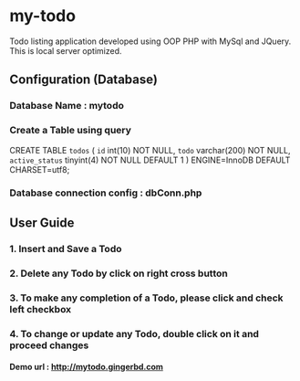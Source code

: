 # my-todo
Todo listing application developed using OOP PHP with MySql and JQuery. This is local server optimized.

## Configuration (Database)

### Database Name : mytodo

### Create a Table using query
CREATE TABLE `todos` (
  `id` int(10) NOT NULL,
  `todo` varchar(200) NOT NULL,
  `active_status` tinyint(4) NOT NULL DEFAULT 1
) ENGINE=InnoDB DEFAULT CHARSET=utf8;

### Database connection config : dbConn.php

## User Guide
### 1. Insert and Save a Todo
### 2. Delete any Todo by click on right cross button
### 3. To make any completion of a Todo, please click and check left checkbox
### 4. To change or update any Todo, double click on it and proceed changes

#### Demo url : http://mytodo.gingerbd.com
